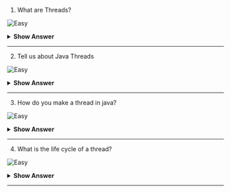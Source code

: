 1. What are Threads?

![Easy](https://github.com/revaturelabs/interviewquestions/blob/dev/ComplexityTags/simple%20(2).svg)

<details>
  <summary> <b>Show Answer</b></summary>
  
<blockquote>
 A thread is a single sequential flow of control within a program.The real excitement surrounding threads is not about a single sequential thread. Rather, it’s about the use of multiple threads running at the same time and performing different tasks in a single program. 
 
</blockquote>
</details>

--- 

2. Tell us about Java Threads

![Easy](https://github.com/revaturelabs/interviewquestions/blob/dev/ComplexityTags/simple%20(2).svg)

<details>
  <summary> <b>Show Answer</b></summary>
  
<blockquote>
Threads are basically the lightweight and smallest unit of processing that can be managed independently by a scheduler. Threads are referred to as parts of a process that simply let a program execute efficiently with other parts or threads of the process at the same time. Using threads, one can perform complicated tasks in the easiest way. It is considered the simplest way to take advantage of multiple CPUs available in a machine. They share the common address space and are independent of each other
 
</blockquote>
</details>

--- 

3. How do you make a thread in java?

![Easy](https://github.com/revaturelabs/interviewquestions/blob/dev/ComplexityTags/simple%20(2).svg)

<details>
  <summary> <b>Show Answer</b></summary>
  
<blockquote>
 There are basically two ways of implementing thread in java as given below:

By Extending the Thread class
Example:

class ThreadingDemo extends Thread 
{   
  public void run() 
 {   
     System.out.println("My thread is in running state.");    
 } 
  public static void main(String args[]) 
 {   
    ThreadingDemo obj=new ThreadingDemo();  
        obj.start();  
  }  
} 

Output:

My thread is in running state.
By Implementing Runnable interface in Java
Example:

class ThreadingDemo implements Runnable 
{  
   public void run() 
 {  
      System.out.println("My thread is in running state.");  
  }  
    public static void main(String args[]) 
 {  
      ThreadingDemo obj=new ThreadingDemo();   
      Thread t=new Thread(obj);       
      t.start();  
 }   
} 

Output: 
My thread is in running state.

 
</blockquote>
</details>

--- 

4. What is the life cycle of a thread?

![Easy](https://github.com/revaturelabs/interviewquestions/blob/dev/ComplexityTags/simple%20(2).svg)

<details>
  <summary> <b>Show Answer</b></summary>
  
<blockquote>
New − A new thread begins its life cycle in the new state. It remains in this state until the program starts the thread. It is also referred to as a born thread.
Runnable − After a newly born thread is started, the thread becomes runnable. A thread in this state is considered to be executing its task.
Waiting − Sometimes, a thread transitions to the waiting state while the thread waits for another thread to perform a task. Thread transitions back to the runnable state only when another thread signals the waiting thread to continue executing.
Timed Waiting − A runnable thread can enter the timed waiting state for a specified interval of time. A thread in this state transitions back to the runnable state when that time interval expires or when the event it is waiting for occurs.
Terminated (Dead) − A runnable thread enters the terminated state when it completes its task or otherwise terminates.
 
</blockquote>
</details>

--- 
